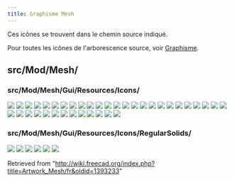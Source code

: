 ```yaml
---
title: Graphisme Mesh
---
```

Ces icônes se trouvent dans le chemin source indiqué.

Pour toutes les icônes de l'arborescence source, voir [Graphisme](/Artwork/fr "Artwork/fr").

## src/Mod/Mesh/

### src/Mod/Mesh/Gui/Resources/Icons/

![](/images/Mesh_AddFacet.svg)
![](/images/Mesh_BoundingBox.svg)
![](/images/Mesh_BuildRegularSolid.svg)
![](/images/Mesh_CrossSections.svg)
![](/images/Mesh_CursorFillInteractive.svg)
![](/images/Mesh_CurvatureInfo.svg)
![](/images/Mesh_Decimating.svg)
![](/images/Mesh_Difference.svg)
![](/images/Mesh_EvaluateFacet.svg)
![](/images/Mesh_EvaluateSolid.svg)
![](/images/Mesh_Evaluation.svg)
![](/images/Mesh_Export.svg)
![](/images/Mesh_FillInteractiveHole.svg)
![](/images/Mesh_FillupHoles.svg)
![](/images/Mesh_FlipNormals.svg)
![](/images/Mesh_FromPartShape.svg)
![](/images/Mesh_HarmonizeNormals.svg)
![](/images/Mesh_Import.svg)
![](/images/Mesh_Intersection.svg)
![](/images/Mesh_Merge.svg)
![](/images/Mesh_Pipette.svg)
![](/images/Mesh_PolyCut.svg)
![](/images/Mesh_PolyTrim.svg)
![](/images/Mesh_RemeshGmsh.svg)
![](/images/Mesh_RemoveCompByHand.svg)
![](/images/Mesh_RemoveComponents.svg)
![](/images/Mesh_Scale.svg)
![](/images/Mesh_SectionByPlane.svg)
![](/images/Mesh_Segmentation.svg)
![](/images/Mesh_SegmentationBestFit.svg)
![](/images/Mesh_Smoothing.svg)
![](/images/Mesh_SplitComponents.svg)
![](/images/Mesh_Tree.svg)
![](/images/Mesh_Tree_Curvature_Plot.svg)
![](/images/Mesh_TrimByPlane.svg)
![](/images/Mesh_Union.svg)
![](/images/Mesh_VertexCurvature.svg)
![](/images/Workbench_Mesh.svg)

### src/Mod/Mesh/Gui/Resources/Icons/RegularSolids/

![](/images/Mesh_Cone.svg)
![](/images/Mesh_Cube.svg)
![](/images/Mesh_Cylinder.svg)
![](/images/Mesh_Ellipsoid.svg)
![](/images/Mesh_Sphere.svg)
![](/images/Mesh_Torus.svg)

Retrieved from "<http://wiki.freecad.org/index.php?title=Artwork_Mesh/fr&oldid=1393233>"